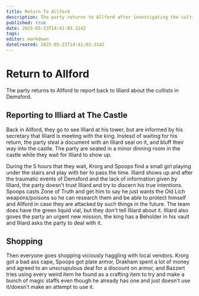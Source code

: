 ```yaml
---
title: Return To Allford
description: The party returns to Allford after investigating the cultists in Demsford
published: true
date: 2025-05-23T14:41:03.314Z
tags: 
editor: markdown
dateCreated: 2025-05-23T14:41:03.314Z
---
```


# Return to Allford
The party returns to Allford to report back to Illiard about the cultists in Demsford.

## Reporting to Illiard at The Castle
Back in Allford, they go to see Illiard at his tower, but are informed by his secretary that Illiard is meeting with the king. Instesd of waiting for his return, the party steal a document with an Illiard seal on it, and bluff their way into the castle. The party are seated in a minor dinning room in the castle while they wait for Illiard to show up. 

During the 5 hours that they wait, Krorg and Spoops find a small girl playing under the stairs and play with her to pass the time. Illaird shows up and after the traumatic events of Demsford and the lack of information given by Illiard, the party doesn't trust Illiard and try to discern his true intentions. Spoops casts Zone of Truth and get him to say he just wants the Old Lich weapons/poisons so he can research them and be able to protect himself and Allford in case they are attacked by such things in the future. The team does have the green liquid vial, but they don't tell Illiard about it. Illiard also goves the party an urgent new mission, the king has a Beholder in his vault and Illiard asks the party to deal with it.


## Shopping
Then everyone goes shopping viciously haggling with local vendors. Krorg got a bad ass cape, Spoops got plate armor, Drakham spent a lot of money and agreed to an unscrupulous deal for a discount on armor, and Bazzert tries using every weird item he found as a crafting item to try and make a bunch of magic staffs even though he already has one and just doesn't use it/doesn't make an attempt to use it.
